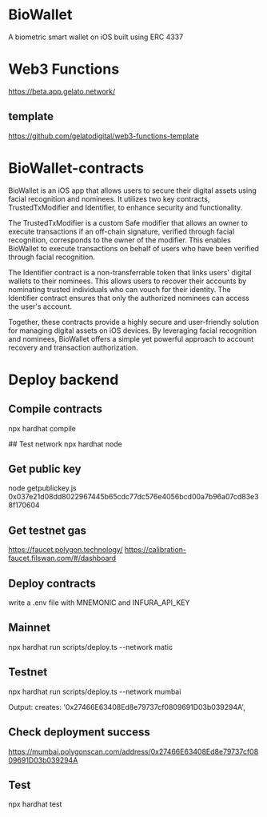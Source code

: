 # BioWallet
A biometric smart wallet on iOS built using ERC 4337

# Web3 Functions
https://beta.app.gelato.network/ 
## template
https://github.com/gelatodigital/web3-functions-template

# BioWallet-contracts

BioWallet is an iOS app that allows users to secure their digital assets using facial recognition and nominees. It utilizes two key contracts, TrustedTxModifier and Identifier, to enhance security and functionality.

The TrustedTxModifier is a custom Safe modifier that allows an owner to execute transactions if an off-chain signature, verified through facial recognition, corresponds to the owner of the modifier. This enables BioWallet to execute transactions on behalf of users who have been verified through facial recognition.

The Identifier contract is a non-transferrable token that links users' digital wallets to their nominees. This allows users to recover their accounts by nominating trusted individuals who can vouch for their identity. The Identifier contract ensures that only the authorized nominees can access the user's account.

Together, these contracts provide a highly secure and user-friendly solution for managing digital assets on iOS devices. By leveraging facial recognition and nominees, BioWallet offers a simple yet powerful approach to account recovery and transaction authorization.

# Deploy backend 

## Compile contracts 
npx hardhat compile

## Test network
npx hardhat node

## Get public key
node getpublickey.js
0x037e21d08dd8022967445b65cdc77dc576e4056bcd00a7b96a07cd83e38f170604

## Get testnet gas
https://faucet.polygon.technology/ 
https://calibration-faucet.filswan.com/#/dashboard 

## Deploy contracts
write a .env file with MNEMONIC and INFURA_API_KEY

## Mainnet
npx hardhat run scripts/deploy.ts --network matic

## Testnet
npx hardhat run scripts/deploy.ts --network mumbai

Output: 
creates: '0x27466E63408Ed8e79737cf0809691D03b039294A',

## Check deployment success
https://mumbai.polygonscan.com/address/0x27466E63408Ed8e79737cf0809691D03b039294A

## Test 
npx hardhat test